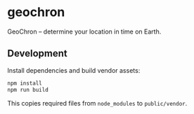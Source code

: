 # geochron
GeoChron – determine your location in time on Earth.

## Development

Install dependencies and build vendor assets:

```bash
npm install
npm run build
```

This copies required files from `node_modules` to `public/vendor`.
